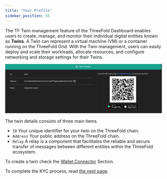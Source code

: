 ```yaml
---
title: "Your Profile"
sidebar_position: 55
---
```




The TF Twin management feature of the ThreeFold Dashboard enables users to create, manage, and monitor their individual digital entities known as **Twins**. A Twin can represent a virtual machine (VM) or a container running on the ThreeFold Grid. With the Twin management, users can easily deploy and scale their workloads, allocate resources, and configure networking and storage settings for their Twins.

![](./img/twin.png)

The twin details consists of three main items.

- `ID` Your unique identifier for your twin on the ThreeFold chain.
- `Address` Your public address on the ThreeFold chain.
- `Relay` A relay is a component that facilitates the reliable and secure transfer of messages between different entities within the ThreeFold ecosystem.

To create a twin check the [Wallet Connector](../../wallet_connector) Section. 

To complete the KYC process, read [the next page](./kyc).